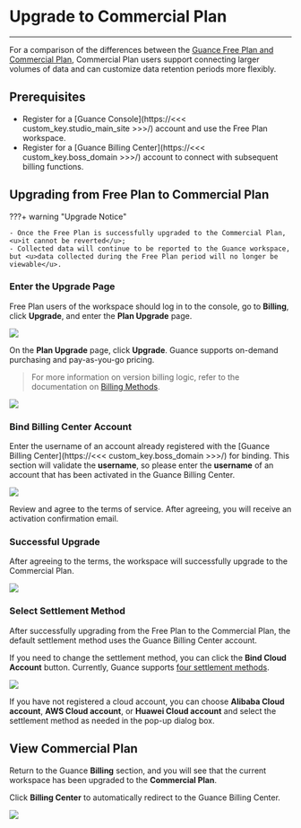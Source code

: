 # Upgrade to Commercial Plan
---

For a comparison of the differences between the [Guance Free Plan and Commercial Plan](../plans/trail.md#trail-vs-commercial), Commercial Plan users support connecting larger volumes of data and can customize data retention periods more flexibly.

## Prerequisites

- Register for a [Guance Console](https://<<< custom_key.studio_main_site >>>/) account and use the Free Plan workspace.
- Register for a [Guance Billing Center](https://<<< custom_key.boss_domain >>>/) account to connect with subsequent billing functions.

## Upgrading from Free Plan to Commercial Plan

???+ warning "Upgrade Notice"

    - Once the Free Plan is successfully upgraded to the Commercial Plan, <u>it cannot be reverted</u>;
    - Collected data will continue to be reported to the Guance workspace, but <u>data collected during the Free Plan period will no longer be viewable</u>.

### Enter the Upgrade Page

Free Plan users of the workspace should log in to the console, go to **Billing**, click **Upgrade**, and enter the **Plan Upgrade** page.

![](img/9.upgrade_1.png)

On the **Plan Upgrade** page, click **Upgrade**. Guance supports on-demand purchasing and pay-as-you-go pricing.

> For more information on version billing logic, refer to the documentation on [Billing Methods](../billing-method/index.md).

![](img/9.upgrade_2.png)

### Bind Billing Center Account

Enter the username of an account already registered with the [Guance Billing Center](https://<<< custom_key.boss_domain >>>/) for binding. This section will validate the **username**, so please enter the **username** of an account that has been activated in the Guance Billing Center.

![](img/0626.png)

Review and agree to the terms of service. After agreeing, you will receive an activation confirmation email.

### Successful Upgrade

After agreeing to the terms, the workspace will successfully upgrade to the Commercial Plan.

![](img/9.upgrade_5.png)

### Select Settlement Method

After successfully upgrading from the Free Plan to the Commercial Plan, the default settlement method uses the Guance Billing Center account.

If you need to change the settlement method, you can click the **Bind Cloud Account** button. Currently, Guance supports [four settlement methods](./billing-account/index.md).

![](img/1.upgrade_account.png)

If you have not registered a cloud account, you can choose **Alibaba Cloud account**, **AWS Cloud account**, or **Huawei Cloud account** and select the settlement method as needed in the pop-up dialog box.

<!--
![](img/9.upgrade_7.png)

If you choose to use the Guance account for settlement, you can close the **Change Settlement Method** dialog box directly. You can also change the settlement method under **Workspace Management** in the Guance Billing Center.

![](img/9.upgrade_9.png)
-->

## View Commercial Plan

Return to the Guance **Billing** section, and you will see that the current workspace has been upgraded to the **Commercial Plan**.

Click **Billing Center** to automatically redirect to the Guance Billing Center.

![](img/9.upgrade_10.png)